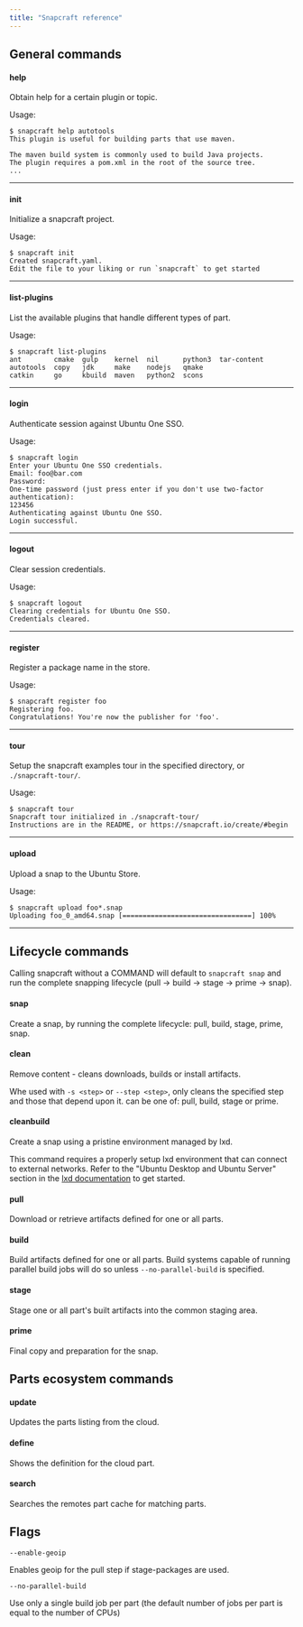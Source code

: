 ```yaml
---
title: "Snapcraft reference"
---
```



## General commands

#### help

Obtain help for a certain plugin or topic.

Usage:

    $ snapcraft help autotools
    This plugin is useful for building parts that use maven.

    The maven build system is commonly used to build Java projects.
    The plugin requires a pom.xml in the root of the source tree.
    ...

---

#### init

Initialize a snapcraft project.

  Usage:

    $ snapcraft init
    Created snapcraft.yaml.
    Edit the file to your liking or run `snapcraft` to get started

---

#### list-plugins

List the available plugins that handle different types of part.

  Usage:

    $ snapcraft list-plugins
    ant        cmake  gulp    kernel  nil      python3  tar-content
    autotools  copy   jdk     make    nodejs   qmake
    catkin     go     kbuild  maven   python2  scons

---

#### login

Authenticate session against Ubuntu One SSO.

  Usage:

    $ snapcraft login
    Enter your Ubuntu One SSO credentials.
    Email: foo@bar.com
    Password: 
    One-time password (just press enter if you don't use two-factor authentication): 
    123456
    Authenticating against Ubuntu One SSO.
    Login successful.

---

#### logout

Clear session credentials.

  Usage:

    $ snapcraft logout
    Clearing credentials for Ubuntu One SSO.
    Credentials cleared.

---

#### register

Register a package name in the store.

  Usage:

    $ snapcraft register foo
    Registering foo.
    Congratulations! You're now the publisher for 'foo'.

---

#### tour

Setup the snapcraft examples tour in the specified directory, or `./snapcraft-tour/`.

  Usage:

    $ snapcraft tour
    Snapcraft tour initialized in ./snapcraft-tour/
    Instructions are in the README, or https://snapcraft.io/create/#begin

---

#### upload

Upload a snap to the Ubuntu Store.

  Usage:

    $ snapcraft upload foo*.snap
    Uploading foo_0_amd64.snap [================================] 100%

---

## Lifecycle commands

Calling snapcraft without a COMMAND will default to `snapcraft snap` and run the complete snapping lifecycle (pull -> build -> stage -> prime -> snap).

#### snap

Create a snap, by running the complete lifecycle: pull, build, stage, prime, snap.

#### clean

Remove content - cleans downloads, builds or install artifacts.

Whe used with  `-s <step>` or `--step <step>`, only cleans the specified step and those that depend upon it. <step> can be one of: pull, build, stage or prime.

#### cleanbuild

Create a snap using a pristine environment managed by lxd. 

This command requires a properly setup lxd environment that can connect to external networks. Refer to the "Ubuntu Desktop and Ubuntu Server" section in the [lxd documentation](https://linuxcontainers.org/lxd/getting-started-cli) to get started.

#### pull

Download or retrieve artifacts defined for one or all parts.

#### build

Build artifacts defined for one or all parts. Build systems capable of running parallel build jobs will do so unless `--no-parallel-build` is specified.

#### stage

Stage one or all part's built artifacts into the common staging area.

#### prime

Final copy and preparation for the snap.

## Parts ecosystem commands

#### update

Updates the parts listing from the cloud.

#### define

Shows the definition for the cloud part.

#### search

Searches the remotes part cache for matching parts.

## Flags

    --enable-geoip

Enables geoip for the pull step if stage-packages are used.

    --no-parallel-build

  Use only a single build job per part (the default number of jobs per part is equal to the number of CPUs)




